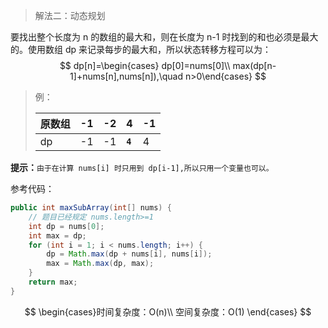 > 解法二：动态规划

要找出整个长度为 n 的数组的最大和，则在长度为 n-1 时找到的和也必须是最大的。使用数组 dp 来记录每步的最大和，所以状态转移方程可以为：
$$
dp[n]=\begin{cases} dp[0]=nums[0]\\ max(dp[n-1]+nums[n],nums[n]),\quad n>0\end{cases}
$$

> 例：
>
> | 原数组 | -1   | -2   | 4       | -1   |
> | :----- | :--- | ---- | ------- | ---- |
> | dp     | -1   | -1   | **`4`** | 4    |



**提示：**`由于在计算 nums[i] 时只用到 dp[i-1],所以只用一个变量也可以。`



参考代码：

```java
public int maxSubArray(int[] nums) {
    // 题目已经规定 nums.length>=1
    int dp = nums[0];
    int max = dp;
    for (int i = 1; i < nums.length; i++) {
        dp = Math.max(dp + nums[i], nums[i]);
        max = Math.max(dp, max);
    }
    return max;
}
```

$$
\begin{cases}时间复杂度：O(n)\\ 空间复杂度：O(1) \end{cases}
$$

